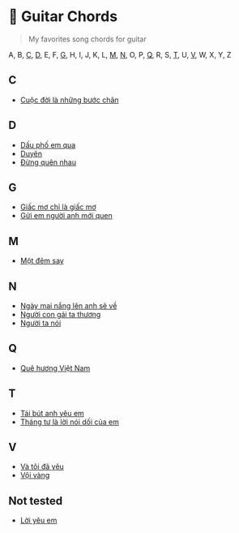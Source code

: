 # :guitar: Guitar Chords 
> My favorites song chords for guitar

A, B, [C](#C), [D](#D), E, F, [G](#G), H, I, J, K, L, [M](#M), [N](#N), O, P, [Q](#Q), R, S, [T](#T), U, [V](#V), W, X, Y, Z

## C

  - [Cuộc đời là những bước chân](./chords/C/cuoc-doi-la-nhung-buoc-chan.md)

## D

  - [Dấu phố em qua](./chords/D/dau-pho-em-qua.md)
  - [Duyên](./chords/D/duyen.md)
  - [Đừng quên nhau](./chords/D/dung-quen-nhau.md)

## G

  - [Giấc mơ chỉ là giấc mơ](./chords/G/giac-mo-chi-la-giac-mo.md)
  - [Gửi em người anh mới quen](./chords/G/gui-em-nguoi-anh-moi-quen.md)

## M

  - [Một đêm say](./chords/M/mot-dem-say.md)

## N

  - [Ngày mai nắng lên anh sẽ về](./chords/N/ngay-mai-nang-len-anh-se-ve.md)
  - [Người con gái ta thương](./chords/N/nguoi-con-gai-ta-thuong.md)
  - [Người ta nói](./chords/N/nguoi-ta-noi.md)

## Q

  - [Quê hương Việt Nam](./chords/Q/que-huong-viet-nam.md)

## T

  - [Tái bút anh yêu em](./chords/T/tai-but-anh-yeu-em.md)
  - [Tháng tư là lời nói dối của em](./chords/T/thang-tu-la-loi-noi-doi-cua-em.md)

## V

  - [Và tôi đã yêu](./chords/V/va-toi-da-yeu.md)
  - [Vội vàng](./chords/V/voi-vang.md)

## Not tested

  - [Lời yêu em](https://hopamchuan.com/song/8209/loi-yeu-em/)

